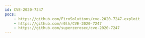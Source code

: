 ```yaml
---
id: CVE-2020-7247
pocs:
    - https://github.com/FiroSolutions/cve-2020-7247-exploit
    - https://github.com/r0lh/CVE-2020-7247
    - https://github.com/superzerosec/cve-2020-7247
---
```

